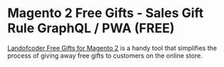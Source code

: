 # Magento 2 Free Gifts - Sales Gift Rule GraphQL / PWA (FREE)

[Landofcoder Free Gifts for Magento 2](https://landofcoder.com/magento-2-free-gift-extension.html) is a handy tool that simplifies the process of giving away free gifts to customers on the online store. 
